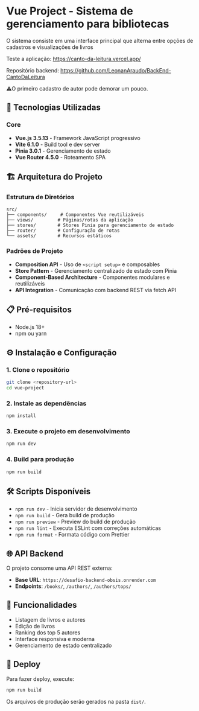 # Vue Project - Sistema de gerenciamento para bibliotecas

<p>O sistema consiste em uma interface principal que alterna entre opções de cadastros e visualizações de livros</p>

Teste a aplicação: https://canto-da-leitura.vercel.app/

Repositório backend: https://github.com/LeonanAraudo/BackEnd-CantoDaLeitura

⚠️O primeiro cadastro de autor pode demorar um pouco.

## 🚀 Tecnologias Utilizadas

### Core
- **Vue.js 3.5.13** - Framework JavaScript progressivo
- **Vite 6.1.0** - Build tool e dev server
- **Pinia 3.0.1** - Gerenciamento de estado
- **Vue Router 4.5.0** - Roteamento SPA

## 🏗️ Arquitetura do Projeto

### Estrutura de Diretórios
```
src/
├── components/     # Componentes Vue reutilizáveis
├── views/         # Páginas/rotas da aplicação
├── stores/        # Stores Pinia para gerenciamento de estado
├── router/        # Configuração de rotas
└── assets/        # Recursos estáticos
```

### Padrões de Projeto
- **Composition API** - Uso de `<script setup>` e composables
- **Store Pattern** - Gerenciamento centralizado de estado com Pinia
- **Component-Based Architecture** - Componentes modulares e reutilizáveis
- **API Integration** - Comunicação com backend REST via fetch API

## 📋 Pré-requisitos

- Node.js 18+ 
- npm ou yarn

## ⚙️ Instalação e Configuração

### 1. Clone o repositório
```bash
git clone <repository-url>
cd vue-project
```

### 2. Instale as dependências
```bash
npm install
```

### 3. Execute o projeto em desenvolvimento
```bash
npm run dev
```

### 4. Build para produção
```bash
npm run build
```

## 🛠️ Scripts Disponíveis

- `npm run dev` - Inicia servidor de desenvolvimento
- `npm run build` - Gera build de produção
- `npm run preview` - Preview do build de produção
- `npm run lint` - Executa ESLint com correções automáticas
- `npm run format` - Formata código com Prettier

## 🌐 API Backend

O projeto consome uma API REST externa:
- **Base URL**: `https://desafio-backend-obsis.onrender.com`
- **Endpoints**: `/books/`, `/authors/`, `/authors/tops/`

## 📱 Funcionalidades

- Listagem de livros e autores
- Edição de livros
- Ranking dos top 5 autores
- Interface responsiva e moderna
- Gerenciamento de estado centralizado

## 🚀 Deploy

Para fazer deploy, execute:
```bash
npm run build
```

Os arquivos de produção serão gerados na pasta `dist/`.
